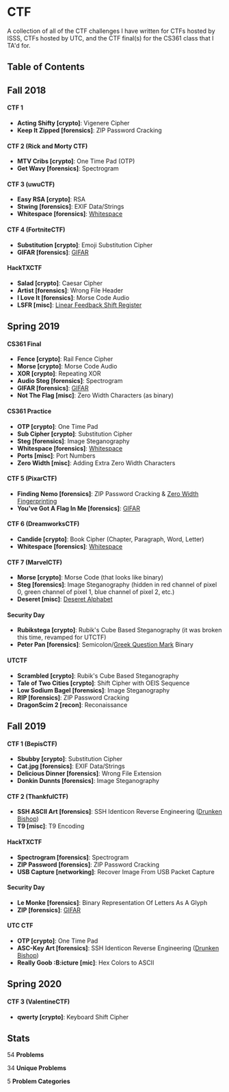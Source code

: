 # CTF

A collection of all of the CTF challenges I have written for CTFs hosted by ISSS, CTFs hosted by UTC, and the CTF final(s) for the CS361 class that I TA'd for.

## Table of Contents

## Fall 2018
#### CTF 1
- **Acting Shifty [crypto]**: Vigenere Cipher
- **Keep It Zipped [forensics]**: ZIP Password Cracking

#### CTF 2 (Rick and Morty CTF)
- **MTV Cribs [crypto]**: One Time Pad (OTP)
- **Get Wavy [forensics]**: Spectrogram

#### CTF 3 (uwuCTF)
- **Easy RSA [crypto]**: RSA
- **Stwing [forensics]**: EXIF Data/Strings
- **Whitespace [forensics]**: [Whitespace](https://en.wikipedia.org/wiki/Whitespace_%28programming_language%29)

#### CTF 4 (FortniteCTF)
- **Substitution [crypto]**: Emoji Substitution Cipher
- **GIFAR [forensics]**: [GIFAR](https://en.wikipedia.org/wiki/Gifar)

#### HackTXCTF
- **Salad [crypto]**: Caesar Cipher
- **Artist [forensics]**: Wrong File Header
- **I Love It [forensics]**: Morse Code Audio
- **LSFR [misc]**: [Linear Feedback Shift Register](https://en.wikipedia.org/wiki/Linear-feedback_shift_register)

## Spring 2019
#### CS361 Final
- **Fence [crypto]**: Rail Fence Cipher
- **Morse [crypto]**: Morse Code Audio
- **XOR [crypto]**: Repeating XOR
- **Audio Steg [forensics]**: Spectrogram
- **GIFAR [forensics]**: [GIFAR](https://en.wikipedia.org/wiki/Gifar)
- **Not The Flag [misc]**: Zero Width Characters (as binary)

#### CS361 Practice
- **OTP [crypto]**: One Time Pad
- **Sub Cipher [crypto]**: Substitution Cipher
- **Steg [forensics]**: Image Steganography
- **Whitespace [forensics]**: [Whitespace](https://en.wikipedia.org/wiki/Whitespace_%28programming_language%29)
- **Ports [misc]**: Port Numbers
- **Zero Width [misc]**: Adding Extra Zero Width Characters

#### CTF 5 (PixarCTF)
- **Finding Nemo [forensics]**: ZIP Password Cracking & [Zero Width Fingerprinting](https://github.com/vedhavyas/zwfp)
- **You've Got A Flag In Me [forensics]**: [GIFAR](https://en.wikipedia.org/wiki/Gifar)

#### CTF 6 (DreamworksCTF)
- **Candide [crypto]**: Book Cipher (Chapter, Paragraph, Word, Letter)
- **Whitespace [forensics]**: [Whitespace](https://en.wikipedia.org/wiki/Whitespace_%28programming_language%29)

#### CTF 7 (MarvelCTF)
- **Morse [crypto]**: Morse Code (that looks like binary)
- **Steg [forensics]**: Image Steganography (hidden in red channel of pixel 0, green channel of pixel 1, blue channel of pixel 2, etc.)
- **Deseret [misc]**: [Deseret Alphabet](https://en.wikipedia.org/wiki/Deseret_alphabet)

#### Security Day
- **Rubikstega [crypto]**: Rubik's Cube Based Steganography (it was broken this time, revamped for UTCTF)
- **Peter Pan [forensics]**: Semicolon/[Greek Question Mark](https://en.wikipedia.org/wiki/Question_mark#Greek_question_mark) Binary

#### UTCTF
- **Scrambled [crypto]**: Rubik's Cube Based Steganography
- **Tale of Two Cities [crypto]**: Shift Cipher with OEIS Sequence
- **Low Sodium Bagel [forensics]**: Image Steganography
- **RIP [forensics]**: ZIP Password Cracking
- **DragonScim 2 [recon]**: Reconaissance

## Fall 2019
#### CTF 1 (BepisCTF)
- **Sbubby [crypto]**: Substitution Cipher
- **Cat.jpg [forensics]**: EXIF Data/Strings
- **Delicious Dinner [forensics]**: Wrong File Extension
- **Donkin Dunnts [forensics]**: Image Steganography

#### CTF 2 (ThankfulCTF)
- **SSH ASCII Art [forensics]**: SSH Identicon Reverse Engineering ([Drunken Bishop](http://www.dirk-loss.de/sshvis/drunken_bishop.pdf))
- **T9 [misc]**: T9 Encoding

#### HackTXCTF
- **Spectrogram [forensics]**: Spectrogram
- **ZIP Password [forensics]**: ZIP Password Cracking
- **USB Capture [networking]**: Recover Image From USB Packet Capture

#### Security Day
- **Le Monke [forensics]**: Binary Representation Of Letters As A Glyph
- **ZIP [forensics]**: [GIFAR](https://en.wikipedia.org/wiki/Gifar)

#### UTC CTF
- **OTP [crypto]**: One Time Pad
- **ASC-Key Art [forensics]**: SSH Identicon Reverse Engineering ([Drunken Bishop](http://www.dirk-loss.de/sshvis/drunken_bishop.pdf))
- **Really Goob :B:icture [mic]**: Hex Colors to ASCII

## Spring 2020
#### CTF 3 (ValentineCTF)
- **qwerty [crypto]**: Keyboard Shift Cipher

## Stats
54 **Problems**

34 **Unique Problems**

5 **Problem Categories**
